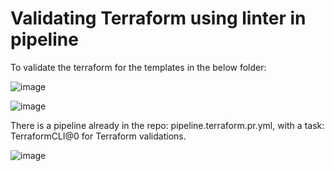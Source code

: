 
# Validating Terraform using linter in pipeline
To validate the terraform for the templates in the below folder:

![image](https://github.com/damayantiazure/pipeline_terraform_linter/assets/92169356/74d396ce-74e0-494d-9217-1805ec8e00f6)

![image](https://github.com/damayantiazure/pipeline_terraform_linter/assets/92169356/922763f3-c4f0-43af-ae6a-1b3b2a2f163e)

There is a pipeline already in the repo:
pipeline.terraform.pr.yml, with a task: TerraformCLI@0 for Terraform validations.

![image](https://github.com/damayantiazure/pipeline_terraform_linter/assets/92169356/05dd52c2-1698-44d5-b0c9-0a9aaa9aaf4a)



